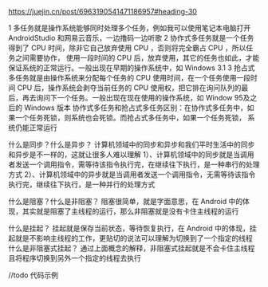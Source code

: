 
https://juejin.cn/post/6963190541471186957#heading-30

1 多任务就是操作系统能够同时处理多个任务，例如我可以使用笔记本电脑打开 AndroidStudio 和网易云音乐，一边撸码一边听歌
2 协作式多任务就是一个任务得到了 CPU 时间，除非它自己放弃使用 CPU ，否则将完全霸占 CPU ，所以任务之间需要协作，
  使用一段时间的 CPU 后，放弃使用，其它的任务也如此，才能保证系统的正常运行。一般出现在早期的操作系统中，如 Windows 3.1
3 抢占式多任务就是由操作系统来分配每个任务的 CPU 使用时间，在一个任务使用一段时间 CPU 后，操作系统会剥夺当前任务的
  CPU 使用权，把它排在询问队列的最后，再去询问下一个任务。一般出现在现在使用的操作系统，如 Window 95及之后的 Windows 版本
协作式多任务和抢占式多任务区别：在协作式多任务中，如果一个任务死锁，则系统也会死锁。而抢占式多任务中，如果一个任务死锁，
  系统仍能正常运行



什么是同步？什么是异步？
计算机领域中的同步和异步和我们平时生活中的同步和异步是不一样的，这就让很多人难以理解
1）、计算机领域中的同步就是当调用者发送一个调用指令，需等待该指令执行完，在继续往下执行，是一种串行的处理方式
2）、计算机领域中的异步就是当调用者发送一个调用指令，无需等待该指令执行完，继续往下执行，是一种并行的处理方式

什么是阻塞？什么是非阻塞？
阻塞很简单，就是字面意思，在 Android 中的体现，其实就是阻塞了主线程的运行，那么非阻塞就是没有卡住主线程的运行

什么是挂起？
挂起就是保存当前状态，等待恢复执行，在 Android 中的体现，挂起就是不影响主线程的工作，更贴切的说法可以理解为切换到了一个指定的线程
什么是非阻塞式挂起？
通过上面概念的解释，非阻塞式挂起就是不会卡住主线程且将程序切换到另外一个指定的线程去执行

//todo 代码示例